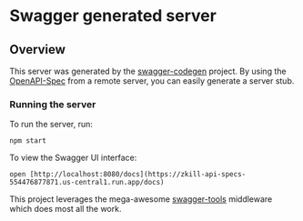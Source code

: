 # Swagger generated server

## Overview
This server was generated by the [swagger-codegen](https://github.com/swagger-api/swagger-codegen) project.  By using the [OpenAPI-Spec](https://github.com/OAI/OpenAPI-Specification) from a remote server, you can easily generate a server stub.

### Running the server
To run the server, run:

```
npm start
```

To view the Swagger UI interface:

```
open [http://localhost:8080/docs](https://zkill-api-specs-554476877871.us-central1.run.app/docs)
```

This project leverages the mega-awesome [swagger-tools](https://github.com/apigee-127/swagger-tools) middleware which does most all the work.
